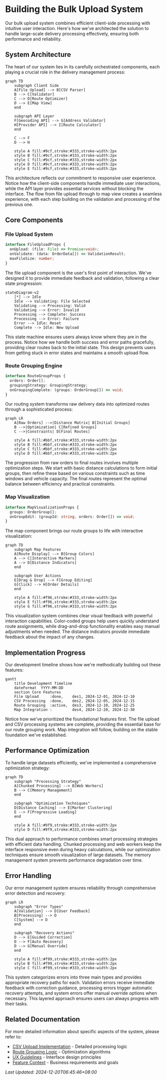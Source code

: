 # Building the Bulk Upload System

Our bulk upload system combines efficient client-side processing with intuitive user interaction. Here's how we've architected the solution to handle large-scale delivery processing effectively, ensuring both performance and reliability.

## System Architecture

The heart of our system lies in its carefully orchestrated components, each playing a crucial role in the delivery management process:

```mermaid
graph TD
    subgraph Client Side
    A[File Upload] --> B[CSV Parser]
    B --> C[Validator]
    C --> D[Route Optimizer]
    D --> E[Map View]
    end
    
    subgraph API Layer
    F[Geocoding API] --> G[Address Validator]
    H[Provider API] --> I[Route Calculator]
    end
    
    C --> F
    D --> H
    
    style A fill:#9cf,stroke:#333,stroke-width:2px
    style B fill:#9cf,stroke:#333,stroke-width:2px
    style C fill:#9cf,stroke:#333,stroke-width:2px
    style D fill:#9cf,stroke:#333,stroke-width:2px
    style E fill:#9cf,stroke:#333,stroke-width:2px
```

This architecture reflects our commitment to responsive user experience. Notice how the client-side components handle immediate user interactions, while the API layer provides essential services without blocking the interface. The flow from file upload through to map view creates a seamless experience, with each step building on the validation and processing of the previous one.

## Core Components

### File Upload System
```typescript
interface FileUploadProps {
  onUpload: (file: File) => Promise<void>;
  onValidate: (data: OrderData[]) => ValidationResult;
  maxFileSize: number;
}
```

The file upload component is the user's first point of interaction. We've designed it to provide immediate feedback and validation, following a clear state progression:

```mermaid
stateDiagram-v2
    [*] --> Idle
    Idle --> Validating: File Selected
    Validating --> Processing: Valid
    Validating --> Error: Invalid
    Processing --> Complete: Success
    Processing --> Error: Failure
    Error --> Idle: Reset
    Complete --> Idle: New Upload
```

This state machine ensures users always know where they are in the process. Notice how we handle both success and error paths gracefully, providing clear routes back to the initial state. This design prevents users from getting stuck in error states and maintains a smooth upload flow.

### Route Grouping Engine
```typescript
interface RouteGroupProps {
  orders: Order[];
  groupingStrategy: GroupingStrategy;
  onGroupingComplete: (groups: OrderGroup[]) => void;
}
```

Our routing system transforms raw delivery data into optimized routes through a sophisticated process:

```mermaid
graph LR
    A[Raw Orders] -->|Distance Matrix| B[Initial Groups]
    B -->|Optimization| C[Refined Groups]
    C -->|Constraints| D[Final Routes]
    
    style A fill:#bbf,stroke:#333,stroke-width:2px
    style B fill:#bbf,stroke:#333,stroke-width:2px
    style C fill:#bbf,stroke:#333,stroke-width:2px
    style D fill:#bbf,stroke:#333,stroke-width:2px
```

The progression from raw orders to final routes involves multiple optimization steps. We start with basic distance calculations to form initial groups, then refine these based on various constraints such as time windows and vehicle capacity. The final routes represent the optimal balance between efficiency and practical constraints.

### Map Visualization
```typescript
interface MapVisualizationProps {
  groups: OrderGroup[];
  onGroupEdit: (groupId: string, orders: Order[]) => void;
}
```

The map component brings our route groups to life with interactive visualization:

```mermaid
graph TD
    subgraph Map Features
    A[Route Display] --> B[Group Colors]
    A --> C[Interactive Markers]
    A --> D[Distance Indicators]
    end
    
    subgraph User Actions
    E[Drag & Drop] --> F[Group Editing]
    G[Click] --> H[Order Details]
    end
    
    style A fill:#f96,stroke:#333,stroke-width:2px
    style E fill:#f96,stroke:#333,stroke-width:2px
    style G fill:#f96,stroke:#333,stroke-width:2px
```

This visualization system combines clear visual feedback with powerful interaction capabilities. Color-coded groups help users quickly understand route assignments, while drag-and-drop functionality enables easy manual adjustments when needed. The distance indicators provide immediate feedback about the impact of any changes.

## Implementation Progress

Our development timeline shows how we're methodically building out these features:

```mermaid
gantt
    title Development Timeline
    dateFormat  YYYY-MM-DD
    section Core Features
    File Upload     :done,    des1, 2024-12-01, 2024-12-10
    CSV Processing  :done,    des2, 2024-12-05, 2024-12-15
    Route Grouping  :active,  des3, 2024-12-10, 2024-12-25
    Map Integration :         des4, 2024-12-20, 2024-12-30
```

Notice how we've prioritized the foundational features first. The file upload and CSV processing systems are complete, providing the essential base for our route grouping work. Map integration will follow, building on the stable foundation we've established.

## Performance Optimization

To handle large datasets efficiently, we've implemented a comprehensive optimization strategy:

```mermaid
graph TD
    subgraph "Processing Strategy"
    A[Chunked Processing] --> B[Web Workers]
    B --> C[Memory Management]
    end
    
    subgraph "Optimization Techniques"
    D[Distance Caching] --> E[Marker Clustering]
    E --> F[Progressive Loading]
    end
    
    style A fill:#9f9,stroke:#333,stroke-width:2px
    style D fill:#9f9,stroke:#333,stroke-width:2px
```

This dual approach to performance combines smart processing strategies with efficient data handling. Chunked processing and web workers keep the interface responsive even during heavy calculations, while our optimization techniques ensure smooth visualization of large datasets. The memory management system prevents performance degradation over time.

## Error Handling

Our error management system ensures reliability through comprehensive error detection and recovery:

```mermaid
graph LR
    subgraph "Error Types"
    A[Validation] --> D[User Feedback]
    B[Processing] --> D
    C[System] --> D
    end
    
    subgraph "Recovery Actions"
    D --> E[Guided Correction]
    D --> F[Auto Recovery]
    D --> G[Manual Override]
    end
    
    style A fill:#f99,stroke:#333,stroke-width:2px
    style B fill:#f99,stroke:#333,stroke-width:2px
    style C fill:#f99,stroke:#333,stroke-width:2px
```

This system categorizes errors into three main types and provides appropriate recovery paths for each. Validation errors receive immediate feedback with correction guidance, processing errors trigger automatic recovery attempts, and system errors offer manual override options when necessary. This layered approach ensures users can always progress with their tasks.

## Related Documentation
For more detailed information about specific aspects of the system, please refer to:
- [CSV Upload Implementation](./implementation/csv-upload.md) - Detailed processing logic
- [Route Grouping Logic](./implementation/route-grouping.md) - Optimization algorithms
- [UX Guidelines](./ux.md) - Interface design principles
- [Feature Context](./context.md) - Business requirements and goals

*Last Updated: 2024-12-20T06:45:46+08:00*
